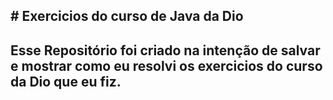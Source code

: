 ## \# Exercicios do curso de Java da Dio

## 

## Esse Repositório foi criado na intenção de salvar e mostrar como eu resolvi os exercicios do curso da Dio que eu fiz.

## 


